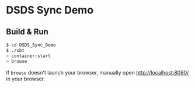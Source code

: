 # DSDS Sync Demo #

## Build & Run ##

```sh
$ cd DSDS_Sync_Demo
$ ./sbt
> container:start
> browse
```

If `browse` doesn't launch your browser, manually open [http://localhost:8080/](http://localhost:8080/) in your browser.
